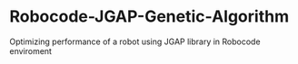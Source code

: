 # Robocode-JGAP-Genetic-Algorithm
Optimizing performance of a robot using JGAP library in Robocode enviroment
